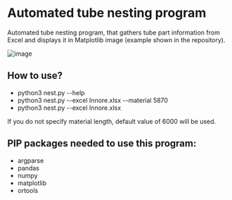 # Automated tube nesting program

Automated tube nesting program, that gathers tube part information from Excel
and displays it in Matplotlib image (example shown in the repository).

![image](https://github.com/0x1F0FFF/AutomatedTubeNesting/assets/15385783/24fb1753-e459-45d8-b64e-fa8ce794a669)

## How to use?
* python3 nest.py --help
* python3 nest.py --excel Innore.xlsx --material 5870
* python3 nest.py --excel Innore.xlsx

If you do not specify material length, default value of 6000 will be used.

## PIP packages needed to use this program:
* argparse
* pandas
* numpy
* matplotlib
* ortools

